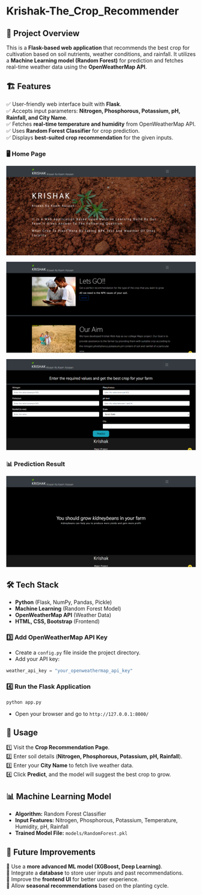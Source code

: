 # Krishak-The_Crop_Recommender

## 📌 Project Overview

This is a **Flask-based web application** that recommends the best crop for cultivation based on soil nutrients, weather conditions, and rainfall. It utilizes a **Machine Learning model (Random Forest)** for prediction and fetches real-time weather data using the **OpenWeatherMap API**.

## 🏗️ Features

✅ User-friendly web interface built with **Flask**.\
✅ Accepts input parameters: **Nitrogen, Phosphorous, Potassium, pH, Rainfall, and City Name**.\
✅ Fetches **real-time temperature and humidity** from OpenWeatherMap API.\
✅ Uses **Random Forest Classifier** for crop prediction.\
✅ Displays **best-suited crop recommendation** for the given inputs.

### 🖥️ Home Page
![Home Page](Images/Home3.png)

![Features](Images/Home2.png)


![UserInput](Images/UserInput.png)




### 📊 Prediction Result
![Prediction Result](Images/PredictedCrop.png)



## 🛠️ Tech Stack

- **Python** (Flask, NumPy, Pandas, Pickle)
- **Machine Learning** (Random Forest Model)
- **OpenWeatherMap API** (Weather Data)
- **HTML, CSS, Bootstrap** (Frontend)


### 3️⃣ Add OpenWeatherMap API Key

- Create a `config.py` file inside the project directory.
- Add your API key:

```python
weather_api_key = "your_openweathermap_api_key"
```

### 4️⃣ Run the Flask Application

```bash
python app.py
```

- Open your browser and go to `http://127.0.0.1:8000/`

## 🚀 Usage

1️⃣ Visit the **Crop Recommendation Page**.\
2️⃣ Enter soil details (**Nitrogen, Phosphorous, Potassium, pH, Rainfall**).\
3️⃣ Enter your **City Name** to fetch live weather data.\
4️⃣ Click **Predict**, and the model will suggest the best crop to grow.

## 📊 Machine Learning Model

- **Algorithm:** Random Forest Classifier
- **Input Features:** Nitrogen, Phosphorous, Potassium, Temperature, Humidity, pH, Rainfall
- **Trained Model File:** `models/RandomForest.pkl`

## 🎯 Future Improvements

🔹 Use a **more advanced ML model (XGBoost, Deep Learning)**.\
🔹 Integrate a **database** to store user inputs and past recommendations.\
🔹 Improve the **frontend UI** for better user experience.\
🔹 Allow **seasonal recommendations** based on the planting cycle.


